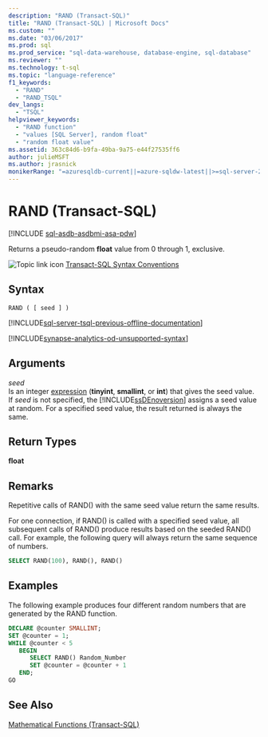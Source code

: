 ```yaml
---
description: "RAND (Transact-SQL)"
title: "RAND (Transact-SQL) | Microsoft Docs"
ms.custom: ""
ms.date: "03/06/2017"
ms.prod: sql
ms.prod_service: "sql-data-warehouse, database-engine, sql-database"
ms.reviewer: ""
ms.technology: t-sql
ms.topic: "language-reference"
f1_keywords: 
  - "RAND"
  - "RAND_TSQL"
dev_langs: 
  - "TSQL"
helpviewer_keywords: 
  - "RAND function"
  - "values [SQL Server], random float"
  - "random float value"
ms.assetid: 363c84d6-b9fa-49ba-9a75-e44f27535ff6
author: julieMSFT
ms.author: jrasnick
monikerRange: "=azuresqldb-current||=azure-sqldw-latest||>=sql-server-2016||=sqlallproducts-allversions||>=sql-server-linux-2017||=azuresqldb-mi-current"
---
```

# RAND (Transact-SQL)
[!INCLUDE [sql-asdb-asdbmi-asa-pdw](../../includes/applies-to-version/sql-asdb-asdbmi-asa.md)]

  Returns a pseudo-random **float** value from 0 through 1, exclusive.  
  
 ![Topic link icon](../../database-engine/configure-windows/media/topic-link.gif "Topic link icon") [Transact-SQL Syntax Conventions](../../t-sql/language-elements/transact-sql-syntax-conventions-transact-sql.md)  
  
## Syntax  
  

```syntaxsql  
RAND ( [ seed ] )  
```  
  
[!INCLUDE[sql-server-tsql-previous-offline-documentation](../../includes/sql-server-tsql-previous-offline-documentation.md)]

[!INCLUDE[synapse-analytics-od-unsupported-syntax](../../includes/synapse-analytics-od-unsupported-syntax.md)]

## Arguments
 *seed*  
 Is an integer [expression](../../t-sql/language-elements/expressions-transact-sql.md) (**tinyint**, **smallint**, or **int**) that gives the seed value. If *seed* is not specified, the [!INCLUDE[ssDEnoversion](../../includes/ssdenoversion-md.md)] assigns a seed value at random. For a specified seed value, the result returned is always the same.  
  
## Return Types  
 **float**  
  
## Remarks  
 Repetitive calls of RAND() with the same seed value return the same results.  
  
 For one connection, if RAND() is called with a specified seed value, all subsequent calls of RAND() produce results based on the seeded RAND() call. For example, the following query will always return the same sequence of numbers.  
  
```sql  
SELECT RAND(100), RAND(), RAND()   
```  
  
## Examples  
 The following example produces four different random numbers that are generated by the RAND function.  
  
```sql  
DECLARE @counter SMALLINT;  
SET @counter = 1;  
WHILE @counter < 5  
   BEGIN  
      SELECT RAND() Random_Number  
      SET @counter = @counter + 1  
   END;  
GO  
```  
  
## See Also  
 [Mathematical Functions &#40;Transact-SQL&#41;](../../t-sql/functions/mathematical-functions-transact-sql.md)  
  
  
